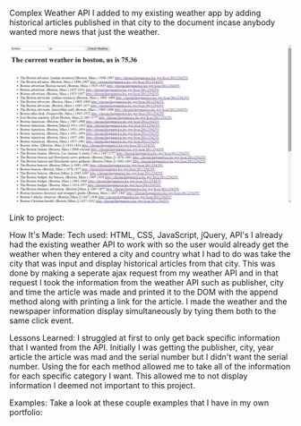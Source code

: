 Complex Weather API
I added to my existing weather app by adding historical articles published in that city to the document incase anybody wanted more news that just the weather.

![pic](img/pic.jpg)

Link to project:

How It's Made:
Tech used: HTML, CSS, JavaScript, jQuery, API's
I already had the existing weather API to work with so the user would already get the weather when they entered a city and country what I had to do was take the city that was input and display historical articles from that
city. This was done by making a seperate ajax request from my weather API and in that request I took the information from the weather API such as publisher, city and time the article was made and printed it to the DOM with the append method along with printing a link for the article. I made the weather and the newspaper information display simultaneously by tying them both to the same click event.

Lessons Learned:
I struggled at first to only get back specific information that I wanted from the API. Initially I was getting the publisher, city, year article the article was mad and the serial number but I didn't want the serial number. Using the for each method allowed me to take all of the information for each specific category I want. This allowed me to not display information I deemed not important to this project.

Examples:
Take a look at these couple examples that I have in my own portfolio:
